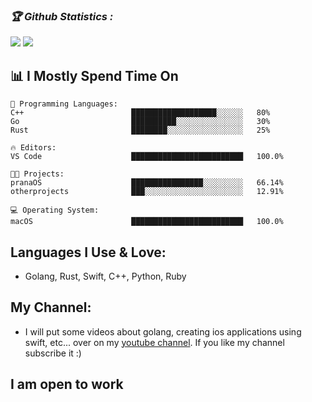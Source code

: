 
<h3><b><i>🏆 Github Statistics :</i></b></h3>
<!-- <a href="https://github.com/krishpranav"><img width=550 src="https://github-profile-trophy.vercel.app/?username=krishpranav&theme=dracula&no-frame=true&title=Followers,Stars,Commit,Repository,Issues"/></a> -->
<a href="https://github.com/krishpranav"><img src="https://github-profile-trophy.vercel.app/?username=krishpranav&theme=darkhub&margin-w=13&margin-h=15&column=7"/></a>

<a href="https://github.com/anuraghazra/github-readme-stats">
  <img src="https://github-readme-stats.vercel.app/api?username=krishpranav&show_icons=true&theme=midnight-purple&line_height=24&hide=stars&bg_color=0d1117" />
</a>



## 📊 **I Mostly Spend Time On** 

```text
💬 Programming Languages: 
C++                        ███████████████████░░░░░░   80%
Go                         ██████████░░░░░░░░░░░░░░░   30%  
Rust                       ████████░░░░░░░░░░░░░░░░░   25%  

🔥 Editors: 
VS Code                    █████████████████████████   100.0%

🐱‍💻 Projects: 
pranaOS                    ████████████████░░░░░░░░░   66.14% 
otherprojects              ███░░░░░░░░░░░░░░░░░░░░░░   12.91% 

💻 Operating System: 
macOS                      █████████████████████████   100.0%

```

## Languages I Use & Love:
- Golang, Rust, Swift, C++, Python, Ruby


## My Channel:
- I will put some videos about golang, creating ios applications using swift, etc... over on my [youtube channel](https://www.youtube.com/channel/UCW5diH8AVgy-b8BsDrDqNNw). If you like my channel subscribe it :)

## I am open to work 
